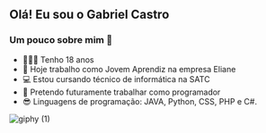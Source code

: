 ## Olá! Eu sou o Gabriel Castro

###  Um pouco sobre mim 👦
- 🙋🏻‍♂️ Tenho 18 anos
- 🔭 Hoje trabalho como Jovem Aprendiz na empresa Eliane
- 💻 Estou cursando técnico de informática na SATC
- 🧐 Pretendo futuramente trabalhar como programador
- 😎 Linguagens de programação: JAVA, Python, CSS, PHP e C#.

![giphy (1)](https://user-images.githubusercontent.com/110572481/182738002-e046ab6b-075f-496d-8b63-6603609ba3c9.gif)
